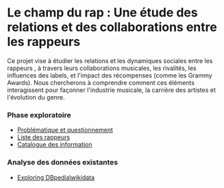 # Le champ du rap : Une étude des relations et des collaborations entre les rappeurs

Ce projet vise à étudier les relations et les dynamiques sociales entre les rappeurs , à travers leurs collaborations musicales, les rivalités, les influences des labels, et l'impact des récompenses (comme les Grammy Awards). Nous chercherons à comprendre comment ces éléments interagissent pour façonner l'industrie musicale, la carrière des artistes et l'évolution du genre.



### Phase exploratoire

* [Problématique et questionnement](Problematique-Questionnement.md)
* [Liste des rappeurs ](Listes-des-rappeurs.md)
* [Catalogue des information](Catalogue-des-information.md)

### Analyse des données existantes
* [Exploring DBpedia\wikidata](https://github.com/Ziedellouzi/rappers/blob/main/documentation/DBpedia%5C%20wikidata_explorer.md)
